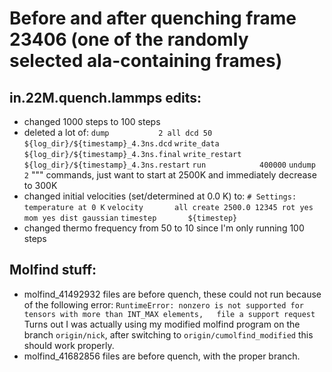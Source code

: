 # Before and after quenching frame 23406 (one of the randomly selected ala-containing frames)

## in.22M.quench.lammps edits:

* changed 1000 steps to 100 steps
* deleted a lot of:
`dump           2 all dcd 50 ${log_dir}/${timestamp}_4.3ns.dcd`
`write_data     ${log_dir}/${timestamp}_4.3ns.final`
`write_restart  ${log_dir}/${timestamp}_4.3ns.restart`
`run            400000`
`undump         2`
"""
  commands, just want to start at 2500K and immediately decrease to 300K
* changed initial velocities (set/determined at 0.0 K) to:
`# Settings: temperature at 0 K`
`velocity       all create 2500.0 12345 rot yes mom yes dist gaussian`
`timestep       ${timestep}`
* changed thermo frequency from 50 to 10 since I'm only running 100 steps

## Molfind stuff:

* molfind_41492932 files are before quench, these could not run because of the following error:
`RuntimeError: nonzero is not supported for tensors with more than INT_MAX elements,   file a support request`
Turns out I was actually using my modified molfind program on the branch `origin/nick`, after switching to `origin/cumolfind_modified` this should work properly.
* molfind_41682856 files are before quench, with the proper branch.

